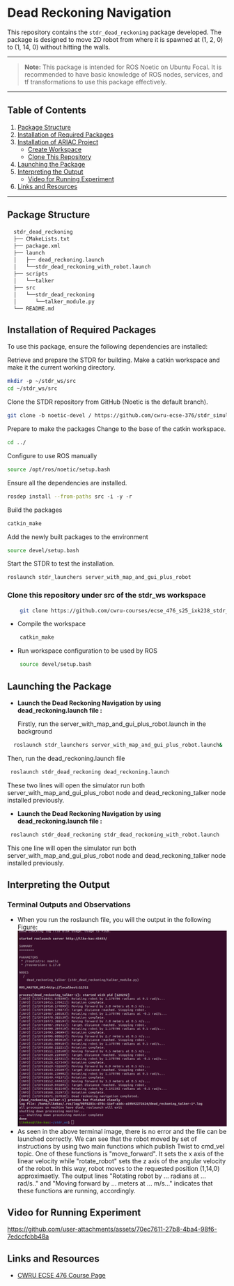 # Dead Reckoning Navigation
This repository contains the `stdr_dead_reckoning` package developed. The package is designed to move 2D robot  from where it is spawned at (1, 2, 0) to (1, 14, 0) without hitting the walls.

---

> **Note:** This package is intended for ROS Noetic on Ubuntu Focal. It is recommended to have basic knowledge of ROS nodes, services, and tf transformations to use this package effectively.

---
## Table of Contents

1. [Package Structure](#package-structure)
2. [Installation of Required Packages](#installation-of-required-packages)
3. [Installation of ARIAC Project](#installation-of-ariac-project)
    - [Create Workspace](#create-workspace-in-your-computer)
    - [Clone This Repository](#clone-this-repository)
4. [Launching the Package](#launching-the-package)
5. [Interpreting the Output](#interpreting-the-output)
    - [Video for Running Experiment](#video-for-running-experiment)
6. [Links and Resources](#links-and-resources)



---
## Package Structure
```
  stdr_dead_reckoning
  ├── CMakeLists.txt
  ├── package.xml
  ├── launch
  │   ├── dead_reckoning.launch
  │   └──stdr_dead_reckoning_with_robot.launch 
  ├── scripts
  │   └──talker
  ├── src
  │   └──stdr_dead_reckoning
  │      └──talker_module.py
  └── README.md
```
## Installation of Required Packages

To use this package, ensure the following dependencies are installed:

Retrieve and prepare the STDR for building.
Make a catkin workspace and make it the current working directory.

```bash
mkdir ‐p ~/stdr_ws/src
cd ~/stdr_ws/src
```
Clone the STDR repository from GitHub (Noetic is the default branch).

```bash
git clone ‐b noetic-devel / https://github.com/cwru‐ecse‐376/stdr_simulator.git
```
Prepare to make the packages
Change to the base of the catkin workspace.

```bash
cd ../
```
Configure to use ROS manually

```bash
source /opt/ros/noetic/setup.bash
```

Ensure all the dependencies are installed.

```bash
rosdep install -‐from‐paths src ‐i ‐y ‐r
```

Build the packages

```bash
catkin_make
```
Add the newly built packages to the environment

```bash
source devel/setup.bash
```

Start the STDR to test the installation.

```bash
roslaunch stdr_launchers server_with_map_and_gui_plus_robot
```
### Clone this repository under src of the stdr_ws workspace

```bash
    git clone https://github.com/cwru-courses/ecse_476_s25_ixk238_stdr_dead_reckoning.git
```

- Compile the workspace

```bash
    catkin_make
```

- Run workspace configuration to be used by ROS

```bash
    source devel/setup.bash
```

## Launching the Package

- **Launch the Dead Reckoning Navigation by using dead_reckoning.launch file :**

  Firstly, run the server_with_map_and_gui_plus_robot.launch in the background

```bash
  roslaunch stdr_launchers server_with_map_and_gui_plus_robot.launch&
  ```

  Then, run the dead_reckoning.launch file

```bash
 roslaunch stdr_dead_reckoning dead_reckoning.launch
  ```

  These two lines will open the simulator run both server_with_map_and_gui_plus_robot node and dead_reckoning_talker node installed previously.

- **Launch the Dead Reckoning Navigation by using dead_reckoning.launch file :**

```bash
 roslaunch stdr_dead_reckoning stdr_dead_reckoning_with_robot.launch
  ```
  This one line will open the simulator run both server_with_map_and_gui_plus_robot node and dead_reckoning_talker node installed previously. 

## Interpreting the Output
### Terminal Outputs and Observations
- When you run the roslaunch file, you will the output in the following Figure:
![Alt Text](images/lab1/terminal_1.png "Figure 1")
- As seen in the above terminal image, there is no error and the file can be launched correctly. We can see that the robot moved by set of instructions by using two main functions which publish Twist to cmd_vel topic. One of these functions is "move_forward". It sets the x axis of the linear velocity while "rotate_robot" sets the z axis of the angular velocity of the robot. In this way, robot moves to the requested position (1,14,0) approximaetly. The output lines "Rotating robot by ... radians at ... rad/s.." and "Moving forward by ... meters at ... m/s..." indicates that these functions are running, accordingly. 

## Video for Running Experiment


https://github.com/user-attachments/assets/70ec7611-27b8-4ba4-98f6-7edccfcbb48a




## Links and Resources
- [CWRU ECSE 476 Course Page](https://cwru-ecse-376.github.io/)
